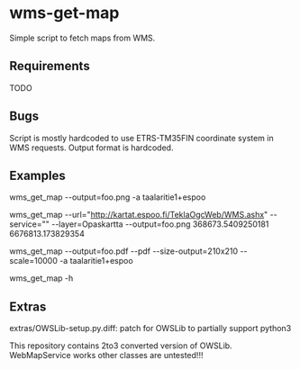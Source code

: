wms-get-map
===========
Simple script to fetch maps from WMS.

Requirements
------------
TODO

Bugs
----
Script is mostly hardcoded to use ETRS-TM35FIN coordinate system in WMS requests.
Output format is hardcoded.


Examples
--------
wms_get_map --output=foo.png -a taalaritie1+espoo

wms_get_map --url="http://kartat.espoo.fi/TeklaOgcWeb/WMS.ashx" --service="" --layer=Opaskartta  --output=foo.png 368673.5409250181 6676813.173829354

wms_get_map --output=foo.pdf --pdf --size-output=210x210 --scale=10000 -a taalaritie1+espoo

wms_get_map -h


Extras
------
extras/OWSLib-setup.py.diff: patch for OWSLib to partially support python3

This repository contains 2to3 converted version of OWSLib. WebMapService 
works other classes are untested!!!
